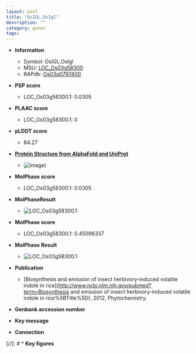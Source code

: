 ```yaml
---
layout: post
title: "OsIGL,OsIgl"
description: ""
category: genes
tags: 
---
```


* **Information**  
    + Symbol: OsIGL,OsIgl  
    + MSU: [LOC_Os03g58300](http://rice.plantbiology.msu.edu/cgi-bin/ORF_infopage.cgi?orf=LOC_Os03g58300)  
    + RAPdb: [Os03g0797400](http://rapdb.dna.affrc.go.jp/viewer/gbrowse_details/irgsp1?name=Os03g0797400)  

* **PSP score**  
    + LOC_Os03g58300.1: 0.0305 

* **PLAAC score**  
    + LOC_Os03g58300.1: 0 

* **pLDDT score**
    + 84.27

* **[Protein Structure from AlphaFold and UniProt](https://www.uniprot.org/uniprotkb/Q7Y1I9/entry#structure)**
    + ![image](https://ricepsp.github.io/images/Q7/AF-Q7Y1I9-F1.png))

* **MolPhase score**
    + LOC_Os03g58300.1: 0.0305

* **MolPhaseResult**
    + ![LOC_Os03g58300.1](https://ricepsp.github.io/pictures/LOC_Os03g/LOC_Os03g58300.1.png)

* **MolPhase score**
    + LOC_Os03g58300.1: 0.45096337

* **MolPhase Result**
    + ![LOC_Os03g58300.1](https://304243504.github.io/Pictures/LOC_Os03g/LOC_Os03g58300.1.png)

* **Publication**  
    + [Biosynthesis and emission of insect herbivory-induced volatile indole in rice](http://www.ncbi.nlm.nih.gov/pubmed?term=Biosynthesis and emission of insect herbivory-induced volatile indole in rice%5BTitle%5D), 2012, Phytochemistry.

* **Genbank accession number**  

* **Key message**  

* **Connection**  

[//]: # * **Key figures**  


